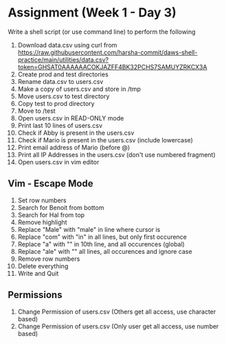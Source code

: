 # Assignment (Week 1 - Day 3)

Write a shell script (or use command line) to perform the following

1. Download data.csv using curl from https://raw.githubusercontent.com/harsha-commit/daws-shell-practice/main/utilities/data.csv?token=GHSAT0AAAAAACOKJAZFF4BK32PCHS7SAMUYZRKCX3A
2. Create prod and test directories
3. Rename data.csv to users.csv
4. Make a copy of users.csv and store in /tmp
5. Move users.csv to test directory
6. Copy test to prod directory
7. Move to /test
8. Open users.csv in READ-ONLY mode
9. Print last 10 lines of users.csv
10. Check if Abby is present in the users.csv
11. Check if Mario is present in the users.csv (include lowercase)
12. Print email address of Mario (before @)
13. Print all IP Addresses in the users.csv (don't use numbered fragment)
14. Open users.csv in vim editor

## Vim - Escape Mode

1. Set row numbers
2. Search for Benoit from bottom
3. Search for Hal from top
4. Remove highlight
5. Replace "Male" with "male" in line where cursor is
6. Replace "com" with "in" in all lines, but only first occurence
7. Replace "a" with "" in 10th line, and all occurences (global)
8. Replace "ale" with "" all lines, all occurences and ignore case
9. Remove row numbers
10. Delete everything
11. Write and Quit

## Permissions

1. Change Permission of users.csv (Others get all access, use character based)
2. Change Permission of users.csv (Only user get all access, use number based)
